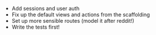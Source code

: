 * Add sessions and user auth
* Fix up the default views and actions from the scaffolding
* Set up more sensible routes (model it after reddit!)
* Write the tests first!

